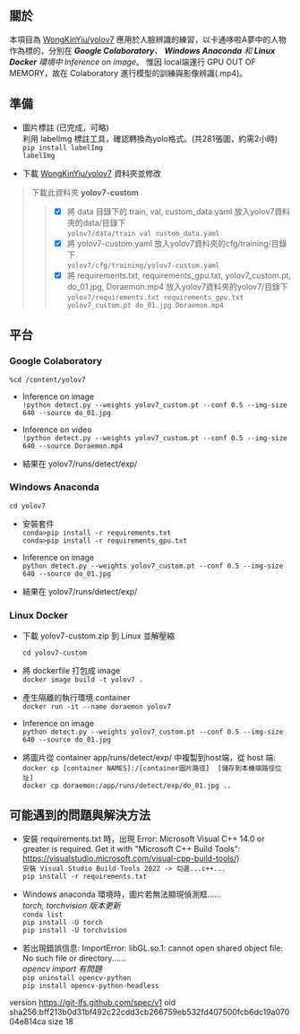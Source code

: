 ## 關於

本項目為 [WongKinYiu/yolov7](https://github.com/WongKinYiu/yolov7) 應用於人臉辨識的練習，以卡通哆啦A夢中的人物作為標的，分別在 ***Google Colaboratory**、 **Windows Anaconda** 和 **Linux Docker** 環境中 Inference on image*。  惟因 local端運行 GPU OUT OF MEMORY，故在 Colaboratory 進行模型的訓練與影像辨識(.mp4)。

## 準備

- 圖片標註  (已完成，可略)  
利用 labelImg 標註工具，確認轉換為yolo格式。(共281張圖，約需2小時)  
`pip install labelImg`  
`labelImg`  

- 下載 [WongKinYiu/yolov7](https://github.com/WongKinYiu/yolov7) 資料夾並修改  
> 下載此資料夾  **yolov7-custom**  
>> - [x] 將 data 目錄下的 train, val, custom_data.yaml 放入yolov7資料夾的data/目錄下  
    `yolov7/data/train val custom_data.yaml`  
>> - [x] 將 yolov7-custom.yaml 放入yolov7資料夾的cfg/training/目錄下  
    `yolov7/cfg/training/yolov7-custom.yaml`  
>> - [x] 將 requirements.txt, requirements_gpu.txt, yolov7_custom.pt, do_01.jpg, Doraemon.mp4 放入yolov7資料夾的yolov7/目錄下  
    `yolov7/requirements.txt requirements_gpu.txt yolov7_custom.pt do_01.jpg Doraemon.mp4`  



## 平台

### Google Colaboratory

`%cd /content/yolov7`  

- Inference on image  
`!python detect.py --weights yolov7_custom.pt --conf 0.5 --img-size 640 --source do_01.jpg`  

- Inference on video  
`!python detect.py --weights yolov7_custom.pt --conf 0.5 --img-size 640 --source Doraemon.mp4`  

- 結果在 yolov7/runs/detect/exp/  

### Windows Anaconda

`cd yolov7`  

- 安裝套件  
`conda>pip install -r requirements.txt`  
`conda>pip install -r requirements_gpu.txt`  

- Inference on image  
`python detect.py --weights yolov7_custom.pt --conf 0.5 --img-size 640 --source do_01.jpg`  

- 結果在 yolov7/runs/detect/exp/  

### Linux Docker

- 下載 yolov7-custom.zip 到 Linux 並解壓縮  

  `cd yolov7-custom`

- 將 dockerfile 打包成 image  
`docker image build -t yolov7 .`  

- 產生隔離的執行環境 container  
`docker run -it --name doraemon yolov7`  

- Inference on image  
`python detect.py --weights yolov7_custom.pt --conf 0.5 --img-size 640 --source do_01.jpg`  

- 將圖片從 container app/runs/detect/exp/ 中複製到host端，從 host 端:  
`docker cp [container NAMES]:/[container圖片路徑]  [儲存到本機端路徑位址]`  
`docker cp doraemon:/app/runs/detect/exp/do_01.jpg ..`  



## 可能遇到的問題與解決方法  

  - 安裝 requirements.txt 時，出現 Error: Microsoft Visual C++ 14.0 or greater is required. Get it with "Microsoft C++ Build Tools": https://visualstudio.microsoft.com/visual-cpp-build-tools/)  
  `安裝 Visual Studio Build-Tools 2022 -> 勾選...c++...`  
  `pip install -r requirements.txt`  

  - Windows anaconda 環境時，圖片若無法顯現偵測框......  
  _torch, torchvision 版本更新_  
  `conda list`  
  `pip install -U torch`  
  `pip install -U torchvision`  
  
  - 若出現錯誤信息: ImportError: libGL.so.1: cannot open shared object file: No such file or directory......  
  _opencv import 有問題_  
  `pip uninstall opencv-python`  
  `pip install opencv-python-headless`  



version https://git-lfs.github.com/spec/v1
oid sha256:bff213b0d31bf492c22cdd3cb266759eb532fd407500fcb6dc19a07004e814ca
size 18  
